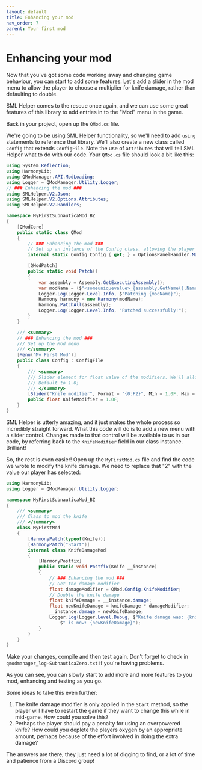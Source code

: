 ```yaml
---
layout: default
title: Enhancing your mod
nav_order: 7
parent: Your first mod
---
```


# Enhancing your mod

Now that you've got some code working away and changing game behaviour, you can start to add some features. Let's add a slider in the mod menu to allow the player to choose a multiplier for knife damage, rather than defaulting to double.

SML Helper comes to the rescue once again, and we can use some great features of this library to add entries in to the "Mod" menu in the game.

Back in your project, open up the `QMod.cs` file.

We're going to be using SML Helper functionality, so we'll need to add `using` statements to reference that library. We'll also create a new class called `Config` that extends `ConfigFile`. Note the use of `attributes` that will tell SML Helper what to do with our code. Your `QMod.cs` file should look a bit like this:

```c#
using System.Reflection;
using HarmonyLib;
using QModManager.API.ModLoading;
using Logger = QModManager.Utility.Logger;
// ### Enhancing the mod ###
using SMLHelper.V2.Json;
using SMLHelper.V2.Options.Attributes;
using SMLHelper.V2.Handlers;

namespace MyFirstSubnauticaMod_BZ
{
    [QModCore]
    public static class QMod
    {
        // ### Enhancing the mod ###
        // Set up an instance of the Config class, allowing the player to configure our mod
        internal static Config Config { get; } = OptionsPanelHandler.Main.RegisterModOptions<Config>();

        [QModPatch]
        public static void Patch()
        {
            var assembly = Assembly.GetExecutingAssembly();
            var modName = ($"<someuniquevalue>_{assembly.GetName().Name}");
            Logger.Log(Logger.Level.Info, $"Patching {modName}");
            Harmony harmony = new Harmony(modName);
            harmony.PatchAll(assembly);
            Logger.Log(Logger.Level.Info, "Patched successfully!");
        }
    }

    /// <summary>
    // ### Enhancing the mod ###
    /// Set up the Mod menu
    /// </summary>
    [Menu("My First Mod")]
    public class Config : ConfigFile
    {
        /// <summary>
        /// Slider element for float value of the modifiers. We'll allow 1.0 (unchanged) to 5.0 (death bringer).
        /// Default to 1.0;
        /// </summary>
        [Slider("Knife modifier", Format = "{0:F2}", Min = 1.0F, Max = 5.0F, DefaultValue = 1.0F, Step = 0.1F)]
        public float KnifeModifier = 1.0F;
    }
}
```

SML Helper is utterly amazing, and it just makes the whole process so incredibly straight forward. What this code will do is to add a new menu with a slider control. Changes made to that control will be available to us in our code, by referring back to the `KnifeModifier` field in our class instance. Brilliant!

So, the rest is even easier! Open up the `MyFirstMod.cs` file and find the code we wrote to modify the knife damage. We need to replace that "2" with the value our player has selected:

```c#
using HarmonyLib;
using Logger = QModManager.Utility.Logger;

namespace MyFirstSubnauticaMod_BZ
{
    /// <summary>
    /// Class to mod the knife
    /// </summary>
    class MyFirstMod
    {
        [HarmonyPatch(typeof(Knife))]
        [HarmonyPatch("Start")]
        internal class KnifeDamageMod
        {
            [HarmonyPostfix]
            public static void Postfix(Knife __instance)
            {
                // ### Enhancing the mod ###
                // Get the damage modifier
                float damageModifier = QMod.Config.KnifeModifier;
                // Double the knife damage
                float knifeDamage = __instance.damage;
                float newKnifeDamage = knifeDamage * damageModifier;
                __instance.damage = newKnifeDamage;
                Logger.Log(Logger.Level.Debug, $"Knife damage was: {knifeDamage}," +
                    $" is now: {newKnifeDamage}");
            }
        }
    }
}
```

Make your changes, compile and then test again. Don't forget to check in `qmodmanager_log-SubnauticaZero.txt` if you're having problems.

As you can see, you can slowly start to add more and more features to you mod, enhancing and testing as you go.

Some ideas to take this even further:

1. The knife damage modifier is only applied in the `Start` method, so the player will have to restart the game if they want to change this while in mid-game. How could you solve this?
2. Perhaps the player should pay a penalty for using an overpowered knife? How could you deplete the players oxygen by an appropriate amount, perhaps because of the effort involved in doing the extra damage?

The answers are there, they just need a lot of digging to find, or a lot of time and patience from a Discord group!
